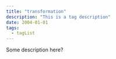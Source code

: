 ```yaml
---
title: "transformation"
description: "This is a tag description"
date: 2004-01-01
tags:
  - tagList
---
```


Some description here?
